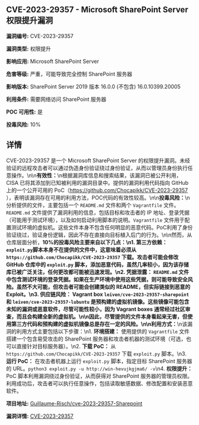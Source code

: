 ## CVE-2023-29357 - Microsoft SharePoint Server 权限提升漏洞

**漏洞编号:** CVE-2023-29357

**漏洞类型:** 权限提升

**影响应用:** Microsoft SharePoint Server

**危害等级:** 严重，可能导致完全控制 SharePoint 服务器

**影响版本:** SharePoint Server 2019 版本 16.0.0 (不包含) 16.0.10399.20005

**利用条件:** 需要网络访问 SharePoint 服务器

**POC 可用性:** 是

**投毒风险:** 10%

## 详情

CVE-2023-29357 是一个 Microsoft SharePoint Server 的权限提升漏洞。未经验证的远程攻击者可以通过伪造身份验证绕过身份验证，从而以管理员身份执行任意操作。\n\n**有效性：**\n根据漏洞库信息和搜索结果，该漏洞已被公开利用，CISA 已将其添加到已知被利用的漏洞目录中。提供的漏洞利用代码指向 GitHub 上的一个公开可用的 PoC（https://github.com/Chocapikk/CVE-2023-29357 ），表明该漏洞存在可用的利用方法，POC代码的有效性较高。\n\n**投毒风险：**\n分析提供的文件，主要包括一个 `README.md` 文件和两个 `Vagrantfile` 文件。`README.md` 文件提供了漏洞利用的信息，包括目标和攻击者的 IP 地址、登录凭据（可能用于测试环境），以及如何启动利用脚本的说明。`Vagrantfile` 文件用于配置测试环境的虚拟机。这些文件本身不包含任何明显的恶意代码。PoC利用了身份验证绕过，验证身份逻辑，因此不存在直接向目标植入后门的行为。\n\n然而，从仓库层面分析，**10%**的投毒风险主要来自以下几点：\n1.  **第三方依赖：**`exploit.py`脚本本身不在提供的文件中，这意味着必须从 `https://github.com/Chocapikk/CVE-2023-29357` 下载。攻击者可能会修改 GitHub 仓库中的 `exploit.py` 脚本，添加恶意代码，虽然几率较小，因为该存储库已被广泛关注，任何更改都可能被迅速发现。\n2.  **凭据泄露：** `README.md` 文件中包含测试环境的登录凭据。如果在生产环境中使用这些凭据，则可能导致安全风险。虽然不大可能，但攻击者可能会创建类似的 README，但实际链接到恶意的Exploit。\n3.  **供应链风险：** Vagrant box `leiven/cve-2023-29357-sharepoint` 和 `leiven/cve-2023-29357-lubuntu` 是预构建的虚拟机镜像。这些镜像可能包含未知的漏洞或恶意软件，尽管可能性较小，因为 Vagrant boxes 通常经过社区审查，而且会构建全新的虚拟机。\n\n因此，尽管提供的文件本身看起来无害，但使用第三方代码和预构建的虚拟机镜像总是存在一定的风险。\n\n**利用方式：**\n该漏洞的利用方式主要包括以下步骤：\n1.  **环境搭建：** 使用提供的 `Vagrantfile` 文件搭建一个包含易受攻击的 SharePoint 服务器和攻击者机器的测试环境（可选，也可以直接针对目标服务器）。\n2.  **下载 PoC：** 从 `https://github.com/Chocapikk/CVE-2023-29357` 下载 `exploit.py` 脚本。\n3.  **运行 PoC：** 在攻击者机器上运行 `exploit.py` 脚本，指定目标 SharePoint 服务器的 URL。`python3 exploit.py -u http://win-hevujkgjma6/ -v`\n4.  **权限提升：** PoC 脚本利用漏洞绕过身份验证，从而获得对 SharePoint 服务器的管理员权限。利用成功后，攻击者可以执行任意操作，包括读取敏感数据、修改配置和安装恶意软件。

**项目地址:** [Guillaume-Risch/cve-2023-29357-Sharepoint](https://github.com/Guillaume-Risch/cve-2023-29357-Sharepoint)

**漏洞详情:** [CVE-2023-29357](https://nvd.nist.gov/vuln/detail/CVE-2023-29357)